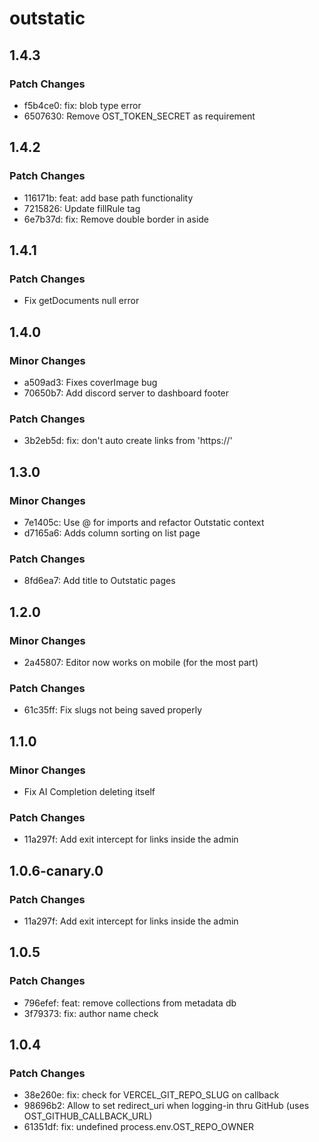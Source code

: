 # outstatic

## 1.4.3

### Patch Changes

- f5b4ce0: fix: blob type error
- 6507630: Remove OST_TOKEN_SECRET as requirement

## 1.4.2

### Patch Changes

- 116171b: feat: add base path functionality
- 7215826: Update fillRule tag
- 6e7b37d: fix: Remove double border in aside

## 1.4.1

### Patch Changes

- Fix getDocuments null error

## 1.4.0

### Minor Changes

- a509ad3: Fixes coverImage bug
- 70650b7: Add discord server to dashboard footer

### Patch Changes

- 3b2eb5d: fix: don't auto create links from 'https://'

## 1.3.0

### Minor Changes

- 7e1405c: Use @ for imports and refactor Outstatic context
- d7165a6: Adds column sorting on list page

### Patch Changes

- 8fd6ea7: Add title to Outstatic pages

## 1.2.0

### Minor Changes

- 2a45807: Editor now works on mobile (for the most part)

### Patch Changes

- 61c35ff: Fix slugs not being saved properly

## 1.1.0

### Minor Changes

- Fix AI Completion deleting itself

### Patch Changes

- 11a297f: Add exit intercept for links inside the admin

## 1.0.6-canary.0

### Patch Changes

- 11a297f: Add exit intercept for links inside the admin

## 1.0.5

### Patch Changes

- 796efef: feat: remove collections from metadata db
- 3f79373: fix: author name check

## 1.0.4

### Patch Changes

- 38e260e: fix: check for VERCEL_GIT_REPO_SLUG on callback
- 98696b2: Allow to set redirect_uri when logging-in thru GitHub (uses OST_GITHUB_CALLBACK_URL)
- 61351df: fix: undefined process.env.OST_REPO_OWNER
